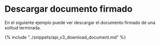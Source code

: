 # Descargar documento firmado

En el siguiente ejemplo puede ver descargar el documento firmado de una solitud terminada.

{% include "../snippets/api_v3_download_document.md" %}